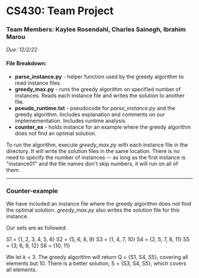 # CS430: Team Project
### Team Members: Kaylee Rosendahl, Charles Sainegh, Ibrahim Marou
*Due: 12/2/22*

#### File Breakdown: 
- **parse_instance.py** - helper function used by the greedy algorithm to read instance files. 
- **greedy_max.py** - runs the greedy algorithm on specified number of instances. Reads each instance file and writes the solution to another file. 
- **pseudo_runtime.txt** - pseudocode for *parse_instance.py* and the greedy algorithm. Includes explanation and comments on our implemementation. Includes runtime analysis. 
- **counter_ex** - holds instance for an example where the greedy algorithm does not find an optimal solution. 

To run the algorithm, execute *greedy_max.py* with each instance file in the directory. It will write the solution files in the same location. There is no need to specify the number of instances -- as long as the first instance is "instance01" and the file names don't skip numbers, it will run on all of them. 

***
### Counter-example
We have included an instance file where the greedy algorithm does not find the optimal solution. *greedy_max.py* also writes the solution file for this instance. 

Our sets are as followed: 

S1 = {1, 2, 3, 4, 5, 6} 
S2 = {5, 6, 8, 9} 
S3 = {1, 4, 7, 10} 
S4 = {2, 5, 7, 8, 11} 
S5 = {3, 6, 9, 12} 
S6 = {10, 11} 

We let *k* = 3. The greedy algorithm will return Q = {S1, S4, S5}, covering all elements but 10. There is a better solution, S = {S3, S4, S5}, which covers all elements. 
